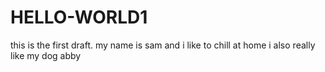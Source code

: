 # HELLO-WORLD1
this is the first draft.
my name is sam and i like to chill at home 
i also really like my dog abby
